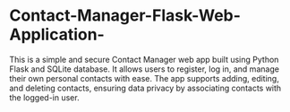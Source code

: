 # Contact-Manager-Flask-Web-Application-
This is a simple and secure Contact Manager web app built using Python Flask and SQLite database. It allows users to register, log in, and manage their own personal contacts with ease. The app supports adding, editing, and deleting contacts, ensuring data privacy by associating contacts with the logged-in user. 
